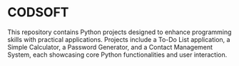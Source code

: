# CODSOFT
This repository contains Python projects designed to enhance programming skills with practical applications. Projects include a To-Do List application, a Simple Calculator, a Password Generator, and a Contact Management System, each showcasing core Python functionalities and user interaction.
